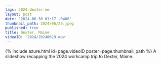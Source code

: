 ```yaml
---
tags: 2024-dexter-me
layout: post
date: '2024-06-30 01:17 -0400'
thumbnail_path: 2024/06/29.jpeg
published: true
title: Dexter, Maine
videoID: '2024/20240629.mov'
---
```


{% include azure.html id=page.videoID poster=page.thumbnail_path %}
A slideshow recapping the 2024 workcamp trip to Dexter, Maine.